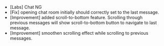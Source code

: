 - [Labs] Chat NG
- [Fix] opening chat room initially should correctly set to the last message.
- [Improvement] added scroll-to-bottom feature. Scrolling through previous messages will show scroll-to-bottom button to navigate to last message.
- [Improvement] smoothen scrolling effect while scrolling to previous messages.

